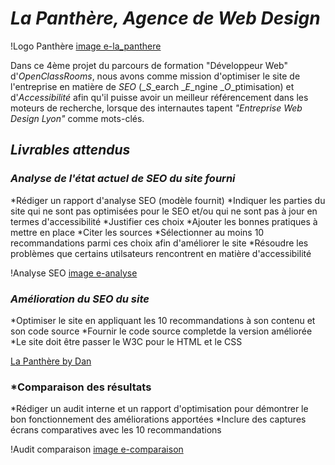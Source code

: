 # *La Panthère, Agence de Web Design*

!Logo Panthère [image e-la_panthere](/img/agence-la-panthere-monochrome.svg)

Dans ce 4ème projet du parcours de formation "Développeur Web" d'*OpenClassRooms*, nous avons comme mission d'optimiser le site de l'entreprise en matière de *SEO* (_*S*_earch _*E*_ngine _*O*_ptimisation) et d'*Accessibilité* afin qu'il puisse avoir un meilleur référencement dans les moteurs de recherche, lorsque des internautes tapent _"Entreprise Web Design Lyon"_ comme mots-clés.

## *Livrables attendus*

### *Analyse de l'état actuel de SEO du site fourni*

*Rédiger un rapport d'analyse SEO (modèle fournit)
*Indiquer les parties du site qui ne sont pas optimisées pour le SEO et/ou qui ne sont pas à jour en termes d'accessibilité
*Justifier ces choix
*Ajouter les bonnes pratiques à mettre en place
*Citer les sources
*Sélectionner au moins 10 recommandations parmi ces choix afin d'améliorer le site
*Résoudre les problèmes que certains utilsateurs rencontrent en matière d'accessibilité

!Analyse SEO [image e-analyse](/img/exemple_analyse_SEO.PNG) 

### *Amélioration du SEO du site*

*Optimiser le site en appliquant les 10 recommandations à son contenu et son code source
*Fournir le code source completde la version améliorée
*Le site doit être passer le W3C pour le HTML et le CSS

[La Panthère by Dan](https://dandev33300.github.io/La-Panthere_by_Dan/)

### *Comparaison des résultats

*Rédiger un audit interne et un rapport d'optimisation pour démontrer le bon fonctionnement des améliorations apportées
*Inclure des captures écrans comparatives avec les 10 recommandations

!Audit comparaison [image e-comparaison](/img/exemple_comparaison.PNG) 
